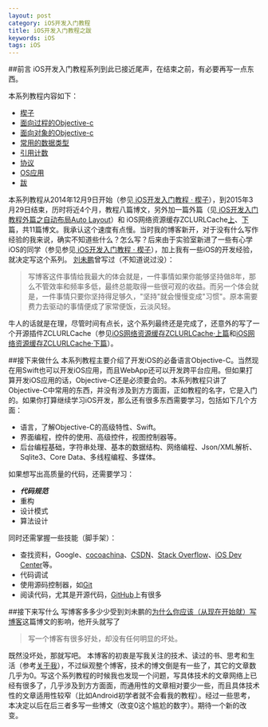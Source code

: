 ```yaml
---
layout: post
category: iOS开发入门教程
title: iOS开发入门教程之跋
keywords: iOS
tags: iOS
---
```


##前言
iOS开发入门教程系列到此已接近尾声，在结束之前，有必要再写一点东西。

本系列教程内容如下：

*  [楔子][1]
*  [面向过程的Objective-c](http://zh.5long.me/2014/learning-ios-oc-1/)
*  [面向对象的Objective-c](http://zh.5long.me/2014/learning-ios-oc-2/)
*  [常用的数据类型](http://zh.5long.me/2015/learning-ios-oc-3/)
*  [引用计数](http://zh.5long.me/2015/learning-ios-oc-4/)
*  [协议](http://zh.5long.me/2015/learning-ios-oc-5/)
*  [OS应用](http://zh.5long.me/2015/ios-first-app/)
* [跋](http://zh.5long.me/2015/ios-epilogue/)

本系列教程从2014年12月9日开始（参见[ iOS开发入门教程 · 楔子][1]），到2015年3月29日结束，历时将近4个月，教程八篇博文，另外加一篇外篇（见[ iOS开发入门教程外篇之自动布局Auto Layout](http://zh.5long.me/2015/ios-ui-autolayout/)）和 iOS网络资源缓存ZCLURLCache[上][2]、[下][3]篇，共11篇博文。我承认这个速度有点慢。当时我的博客新开，对于没有什么写作经验的我来说，确实不知道些什么？怎么写？后来由于实验室新进了一些有心学iOS的同学（参见参见[ iOS开发入门教程 · 楔子][1]），加上我有一些iOS的开发经验，就决定写这个系列。
[刘未鹏](http://mindhacks.cn/)曾写过（不知道说过没）：

>写博客这件事情给我最大的体会就是，一件事情如果你能够坚持做8年，那么不管效率和频率多低，最终总能取得一些很可观的收益。而另一个体会就是，一件事情只要你坚持得足够久，"坚持"就会慢慢变成"习惯"。原本需要费力去驱动的事情便成了家常便饭，云淡风轻。

牛人的话就是在理，尽管时间有点长，这个系列最终还是完成了，还意外的写了一个开源插件ZCLURLCache（参见[iOS网络资源缓存ZCLURLCache·上篇][2]和[iOS网络资源缓存ZCLURLCache·下篇][3]）。

<!--more-->
##接下来做什么
本系列教程主要介绍了开发iOS的必备语言Objective-C。当然现在用Swift也可以开发iOS应用，而且WebApp还可以开发跨平台应用。但如果打算开发iOS应用的话，Objective-C还是必须要会的。本系列教程只讲了Objective-C中常用的东西，并没有涉及到方方面面，正如教程的名字，它是入门的。如果你打算继续学习iOS开发，那么还有很多东西需要学习，包括如下几个方面：

*  语言，了解Objective-C的高级特性、Swift。
*  界面编程，控件的使用、高级控件，视图控制器等。
*  后台编程基础，字符串处理、基本的数据结构、网络编程、Json/XML解析、Sqlite3、Core Data、多线程编程、多媒体。

如果想写出高质量的代码，还需要学习：

*  ***代码规范***
*  重构
*  设计模式
*  算法设计

同时还需掌握一些技能（脚手架）：

*  查找资料，Google、[cocoachina](http://www.cocoachina.com/)、[CSDN](http://www.csdn.net/)、[Stack Overflow](http://stackoverflow.com/)、[iOS Dev Center](https://developer.apple.com/devcenter/ios/index.action)等。
*  代码调试
*  使用源码控制器，如[Git](http://git-scm.com/)
*  阅读代码，尤其是开源代码，[GitHub](https://github.com/)上有很多

##接下来写什么
写博客多多少少受到刘未鹏的[为什么你应该（从现在开始就）写博客](http://mindhacks.cn/2009/02/15/why-you-should-start-blogging-now/)这篇博文的影响，他开头就写了

>写一个博客有很多好处，却没有任何明显的坏处。

既然没坏处，那就写吧。
本博客的初衷是写我关注的技术、读过的书、思考和生活（参考[关于我](http://zh.5long.me/about)），不过纵观整个博客，技术的博文倒是有一些了，其它的文章数几乎为0。写这个系列教程的时候我也发现一个问题，写具体技术的文章网络上已经有很多了，几乎涉及到方方面面，而通用性的文章相对要少一些，而且具体技术性的文章适用性较窄（比如Android初学者就不会看我的教程）。经过一些思考，本决定以后在后三者多写一些博文（改变0这个尴尬的数字）。期待一个新的改变。

[1]:http://zh.5long.me/2014/learning-ios-preface/
[2]:http://zh.5long.me/2015/ios-zcl-url-cache-1/
[3]:http://zh.5long.me/2015/ios-zcl-url-cache-2/

